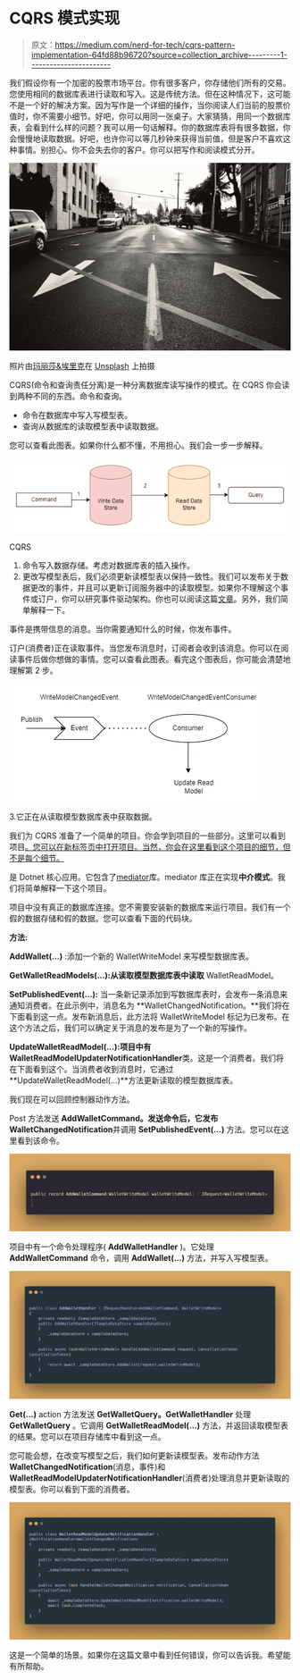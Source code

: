 # CQRS 模式实现

> 原文：<https://medium.com/nerd-for-tech/cqrs-pattern-implementation-64fd88b96720?source=collection_archive---------1----------------------->

我们假设你有一个加密的股票市场平台。你有很多客户，你存储他们所有的交易。您使用相同的数据库表进行读取和写入。这是传统方法。但在这种情况下，这可能不是一个好的解决方案。因为写作是一个详细的操作，当你阅读人们当前的股票价值时，你不需要小细节。好吧，你可以用同一张桌子。大家猜猜，用同一个数据库表，会看到什么样的问题？我可以用一句话解释。你的数据库表将有很多数据，你会慢慢地读取数据。好吧，也许你可以等几秒钟来获得当前值，但是客户不喜欢这种事情。别担心。你不会失去你的客户。你可以把写作和阅读模式分开。

![](img/7afa8a4eef622e3e363182196d06e8a6.png)

照片由[玛丽莎&埃里克](https://unsplash.com/@emtm17?utm_source=medium&utm_medium=referral)在 [Unsplash](https://unsplash.com?utm_source=medium&utm_medium=referral) 上拍摄

CQRS(命令和查询责任分离)是一种分离数据库读写操作的模式。在 CQRS 你会读到两种不同的东西。命令和查询。

*   命令在数据库中写入写模型表。
*   查询从数据库的读取模型表中读取数据。

您可以查看此图表。如果你什么都不懂，不用担心。我们会一步一步解释。

![](img/d4ba0521f6c307b2c1f8671928e1c8cd.png)

CQRS

1.  命令写入数据存储。考虑对数据库表的插入操作。
2.  更改写模型表后，我们必须更新读模型表以保持一致性。我们可以发布关于数据更改的事件，并且可以更新订阅服务器中的读取模型。如果你不理解这个事件或订户，你可以研究事件驱动架构。你也可以阅读这篇[文章](https://levelup.gitconnected.com/event-driven-architectures-in-software-design-757d92b85df5)。另外，我们简单解释一下。

事件是携带信息的消息。当你需要通知什么的时候，你发布事件。

订户(消费者)正在读取事件。当您发布消息时，订阅者会收到该消息。你可以在阅读事件后做你想做的事情。您可以查看此图表。看完这个图表后，你可能会清楚地理解第 2 步。

![](img/591e8bc3a7d6631b657d6173a9457dfe.png)

3.它正在从读取模型数据库表中获取数据。

我们为 CQRS 准备了一个简单的项目。你会学到项目的一些部分。这里可以看到项目[。您可以在新标签页中打开项目。当然，你会在这里看到这个项目的细节，但不是每个细节。](https://github.com/emreerkoca/article-samples/tree/master/ArticleSamples/DotnetCoreCqrsMediatR)

是 Dotnet 核心应用。它包含了[mediator](https://github.com/jbogard/MediatR)库。mediator 库正在实现**中介模式**。我们将简单解释一下这个项目。

项目中没有真正的数据库连接。您不需要安装新的数据库来运行项目。我们有一个假的数据存储和假的数据。您可以查看下面的代码块。

**方法:**

**AddWallet(…)** :添加一个新的 WalletWriteModel 来写模型数据库表。

**GetWalletReadModels(…):从读取模型数据库表中读取** WalletReadModel。

**SetPublishedEvent(…):** 当一条新记录添加到写数据库表时，会发布一条消息来通知消费者。在此示例中，消息名为 **WalletChangedNotification。**我们将在下面看到这一点。发布新消息后，此方法将 WalletWriteModel 标记为已发布。在这个方法之后，我们可以确定关于消息的发布是为了一个新的写操作。

**UpdateWalletReadModel(…):**项目中有**WalletReadModelUpdaterNotificationHandler**类。这是一个消费者。我们将在下面看到这个。当消费者收到消息时，它通过**UpdateWalletReadModel(…)**方法更新读取的模型数据库表。

我们现在可以回顾控制器动作方法。

Post 方法发送 **AddWalletCommand。**发送命令后，它发布**WalletChangedNotification**并调用 **SetPublishedEvent(…)** 方法。您可以在这里看到该命令。

![](img/74e82e3318c1b52eecd0029cb1086e87.png)

项目中有一个命令处理程序( **AddWalletHandler** )。它处理 **AddWalletCommand** 命令，调用 **AddWallet(…)** 方法，并写入写模型表。

![](img/b04284c34659efebd05ac87fe1d41871.png)

**Get(…)** action 方法发送 **GetWalletQuery。GetWalletHandler** 处理 **GetWalletQuery** 。它调用 **GetWalletReadModel(…)** 方法，并返回读取模型表的结果。您可以在项目存储库中看到这一点。

您可能会想，在改变写模型之后，我们如何更新读模型表。发布动作方法**WalletChangedNotification**(消息，事件)和**WalletReadModelUpdaterNotificationHandler**(消费者)处理消息并更新读取的模型表。你可以看到下面的消费者。

![](img/b284b57af827058f1f62bd28b0dd5339.png)

这是一个简单的场景。如果你在这篇文章中看到任何错误，你可以告诉我。希望能有所帮助。